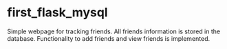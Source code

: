 # first_flask_mysql
Simple webpage for tracking friends. All friends information is stored in the database. Functionality to add friends and view friends is implemented. 
